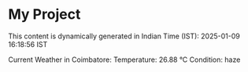 # My Project

This content is dynamically generated in Indian Time (IST): 2025-01-09 16:18:56 IST


Current Weather in Coimbatore:
Temperature: 26.88 °C
Condition: haze
